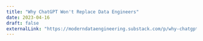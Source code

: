 ```yaml
---
title: "Why ChatGPT Won't Replace Data Engineers"
date: 2023-04-16
draft: false
externalLink: "https://moderndataengineering.substack.com/p/why-chatgpt-wont-replace-data-engineers"
---
```

